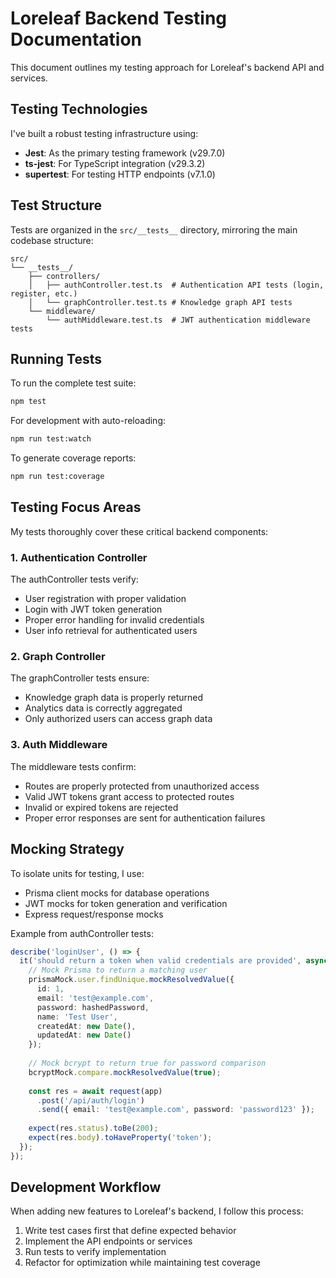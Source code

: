 # Loreleaf Backend Testing Documentation

This document outlines my testing approach for Loreleaf's backend API and services.

## Testing Technologies

I've built a robust testing infrastructure using:

- **Jest**: As the primary testing framework (v29.7.0)
- **ts-jest**: For TypeScript integration (v29.3.2)
- **supertest**: For testing HTTP endpoints (v7.1.0)

## Test Structure

Tests are organized in the `src/__tests__` directory, mirroring the main codebase structure:

```
src/
└── __tests__/
    ├── controllers/
    │   ├── authController.test.ts  # Authentication API tests (login, register, etc.)
    │   └── graphController.test.ts # Knowledge graph API tests
    └── middleware/
        └── authMiddleware.test.ts  # JWT authentication middleware tests
```

## Running Tests

To run the complete test suite:

```bash
npm test
```

For development with auto-reloading:

```bash
npm run test:watch
```

To generate coverage reports:

```bash
npm run test:coverage
```

## Testing Focus Areas

My tests thoroughly cover these critical backend components:

### 1. Authentication Controller

The authController tests verify:
- User registration with proper validation
- Login with JWT token generation
- Proper error handling for invalid credentials
- User info retrieval for authenticated users

### 2. Graph Controller

The graphController tests ensure:
- Knowledge graph data is properly returned
- Analytics data is correctly aggregated
- Only authorized users can access graph data

### 3. Auth Middleware

The middleware tests confirm:
- Routes are properly protected from unauthorized access
- Valid JWT tokens grant access to protected routes
- Invalid or expired tokens are rejected
- Proper error responses are sent for authentication failures

## Mocking Strategy

To isolate units for testing, I use:

- Prisma client mocks for database operations
- JWT mocks for token generation and verification
- Express request/response mocks

Example from authController tests:

```typescript
describe('loginUser', () => {
  it('should return a token when valid credentials are provided', async () => {
    // Mock Prisma to return a matching user
    prismaMock.user.findUnique.mockResolvedValue({
      id: 1,
      email: 'test@example.com',
      password: hashedPassword,
      name: 'Test User',
      createdAt: new Date(),
      updatedAt: new Date()
    });
    
    // Mock bcrypt to return true for password comparison
    bcryptMock.compare.mockResolvedValue(true);
    
    const res = await request(app)
      .post('/api/auth/login')
      .send({ email: 'test@example.com', password: 'password123' });
    
    expect(res.status).toBe(200);
    expect(res.body).toHaveProperty('token');
  });
});
```

## Development Workflow

When adding new features to Loreleaf's backend, I follow this process:

1. Write test cases first that define expected behavior
2. Implement the API endpoints or services
3. Run tests to verify implementation
4. Refactor for optimization while maintaining test coverage
